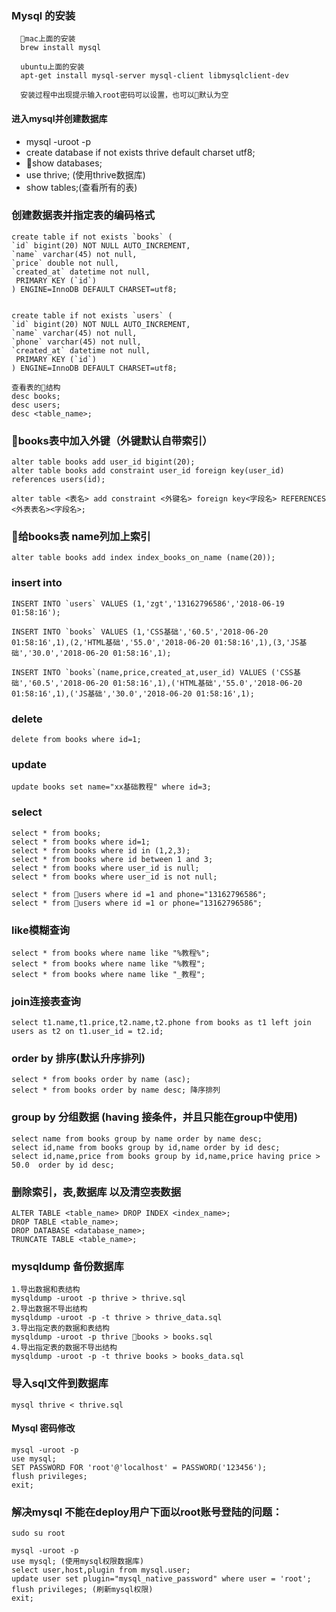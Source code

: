 ### Mysql 的安装

      mac上面的安装
      brew install mysql
      
      ubuntu上面的安装
      apt-get install mysql-server mysql-client libmysqlclient-dev

      安装过程中出现提示输入root密码可以设置，也可以默认为空

#### 进入mysql并创建数据库
  - mysql -uroot -p
  - create database if not exists thrive default charset utf8;
  - show databases;
  - use thrive; (使用thrive数据库)
  - show tables;(查看所有的表)

### 创建数据表并指定表的编码格式
    create table if not exists `books` (
    `id` bigint(20) NOT NULL AUTO_INCREMENT,
    `name` varchar(45) not null,
    `price` double not null,
    `created_at` datetime not null,
     PRIMARY KEY (`id`)
    ) ENGINE=InnoDB DEFAULT CHARSET=utf8;


    create table if not exists `users` (
    `id` bigint(20) NOT NULL AUTO_INCREMENT,
    `name` varchar(45) not null,
    `phone` varchar(45) not null,
    `created_at` datetime not null,
     PRIMARY KEY (`id`)
    ) ENGINE=InnoDB DEFAULT CHARSET=utf8;

    查看表的结构
    desc books;
    desc users;
    desc <table_name>;

### books表中加入外键（外键默认自带索引）
    alter table books add user_id bigint(20);
    alter table books add constraint user_id foreign key(user_id) references users(id);

    alter table <表名> add constraint <外键名> foreign key<字段名> REFERENCES <外表表名><字段名>;

### 给books表 name列加上索引
    alter table books add index index_books_on_name (name(20));

### insert into
    INSERT INTO `users` VALUES (1,'zgt','13162796586','2018-06-19 01:58:16');

    INSERT INTO `books` VALUES (1,'CSS基础','60.5','2018-06-20 01:58:16',1),(2,'HTML基础','55.0','2018-06-20 01:58:16',1),(3,'JS基础','30.0','2018-06-20 01:58:16',1);

    INSERT INTO `books`(name,price,created_at,user_id) VALUES ('CSS基础','60.5','2018-06-20 01:58:16',1),('HTML基础','55.0','2018-06-20 01:58:16',1),('JS基础','30.0','2018-06-20 01:58:16',1);

### delete
    delete from books where id=1;

### update
    update books set name="xx基础教程" where id=3;

### select 
    select * from books;
    select * from books where id=1;
    select * from books where id in (1,2,3);
    select * from books where id between 1 and 3;
    select * from books where user_id is null;
    select * from books where user_id is not null;

    select * from users where id =1 and phone="13162796586";
    select * from users where id =1 or phone="13162796586";

### like模糊查询
    select * from books where name like "%教程%";
    select * from books where name like "%教程";
    select * from books where name like "_教程";

### join连接表查询

    select t1.name,t1.price,t2.name,t2.phone from books as t1 left join users as t2 on t1.user_id = t2.id;

### order by 排序(默认升序排列)
    select * from books order by name (asc);
    select * from books order by name desc; 降序排列

### group by 分组数据 (having 接条件，并且只能在group中使用)
    select name from books group by name order by name desc;
    select id,name from books group by id,name order by id desc;
    select id,name,price from books group by id,name,price having price > 50.0  order by id desc;

### 删除索引，表,数据库 以及清空表数据
    ALTER TABLE <table_name> DROP INDEX <index_name>;
    DROP TABLE <table_name>;
    DROP DATABASE <database_name>;
    TRUNCATE TABLE <table_name>;

### mysqldump 备份数据库

    1.导出数据和表结构 
    mysqldump -uroot -p thrive > thrive.sql
    2.导出数据不导出结构  
    mysqldump -uroot -p -t thrive > thrive_data.sql
    3.导出指定表的数据和表结构
    mysqldump -uroot -p thrive books > books.sql
    4.导出指定表的数据不导出结构
    mysqldump -uroot -p -t thrive books > books_data.sql

### 导入sql文件到数据库
    mysql thrive < thrive.sql


#### Mysql 密码修改
    mysql -uroot -p
    use mysql;
    SET PASSWORD FOR 'root'@'localhost' = PASSWORD('123456');
    flush privileges;
    exit;

### 解决mysql 不能在deploy用户下面以root账号登陆的问题：
    sudo su root

    mysql -uroot -p
    use mysql; (使用mysql权限数据库)
    select user,host,plugin from mysql.user;
    update user set plugin="mysql_native_password" where user = 'root';
    flush privileges; (刷新mysql权限)
    exit;